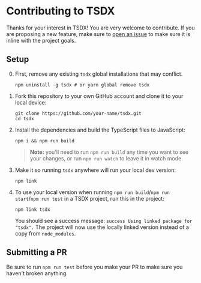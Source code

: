 # Contributing to TSDX

Thanks for your interest in TSDX! You are very welcome to contribute. If you are proposing a new feature, make sure to [open an issue](https://github.com/palmerhq/tsdx/issues/new/choose) to make sure it is inline with the project goals.

## Setup

0. First, remove any existing `tsdx` global installations that may conflict.

   ```
   npm uninstall -g tsdx # or yarn global remove tsdx
   ```

1. Fork this repository to your own GitHub account and clone it to your local device:

   ```
   git clone https://github.com/your-name/tsdx.git
   cd tsdx
   ```

1. Install the dependencies and build the TypeScript files to JavaScript:

   ```
   npm i && npm run build
   ```

   > **Note:** you'll need to run `npm run build` any time you want to see your changes, or run `npm run watch` to leave it in watch mode.

1. Make it so running `tsdx` anywhere will run your local dev version:

   ```
   npm link
   ```

4) To use your local version when running `npm run build`/`npm run start`/`npm run test` in a TSDX project, run this in the project:

   ```
   npm link tsdx
   ```

   You should see a success message: `success Using linked package for "tsdx".` The project will now use the locally linked version instead of a copy from `node_modules`.

## Submitting a PR

Be sure to run `npm run test` before you make your PR to make sure you haven't broken anything.
